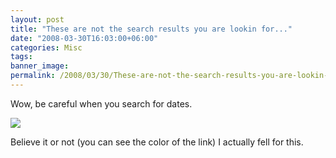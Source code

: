 ```yaml
---
layout: post
title: "These are not the search results you are lookin for..."
date: "2008-03-30T16:03:00+06:00"
categories: Misc 
tags: 
banner_image: 
permalink: /2008/03/30/These-are-not-the-search-results-you-are-lookin-for
---
```


Wow, be careful when you search for dates. 

<img src="https://static.raymondcamden.com/images//Picture 110.png">

Believe it or not (you can see the color of the link) I actually fell for this.